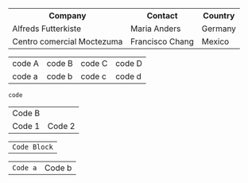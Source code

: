 
<style>
table {
    border-collapse: collapse;
}
</style>
<table>
  <tr>
    <th>Company</th>
    <th>Contact</th>
    <th>Country</th>
  </tr>
  <tr>
    <td>Alfreds Futterkiste</td>
    <td>Maria Anders</td>
    <td>Germany</td>
  </tr>
  <tr>
    <td>Centro comercial Moctezuma</td>
    <td>Francisco Chang</td>
    <td>Mexico</td>
  </tr>
</table>
<table>
  <tr>
    <td>code A</td>
    <td>code B</td>
    <td>code C</td>
    <td>code D</td>
  </tr>
  <tr>
    <td>code a</td>
    <td>code b</td>
    <td>code c</td>
    <td>code d</td>
  </tr>
</table>


<table>
  <tr>
    <td colspan="2">Code B</td>
  </tr>
    <td colspan="1">Code 1</td>
    <td colspan="1">Code 2</td>
  <tr>
  </tr>
  
  ```
  code
  ```
  
</table> 
<table BORDER="0">
  <tr>
    <td style="text-align:center" colspan="2">
    <code>Code Block</code>
    </td>
  </tr>
  </table>
  <table>
    <td style="text-align:center" colspan="1" class="noBorder"><code>Code a</code></td>
    <td style="text-align:center" colspan="1">Code b</td>
  <tr>
  </tr>
</table>




